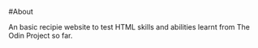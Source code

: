 #About

An basic recipie website to test HTML skills and abilities learnt from The Odin Project so far.
